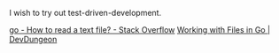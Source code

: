 I wish to try out test-driven-development.

[go - How to read a text file? - Stack Overflow](https://stackoverflow.com/questions/36111777/how-to-read-a-text-file)
[Working with Files in Go | DevDungeon](https://www.devdungeon.com/content/working-files-go#seek)